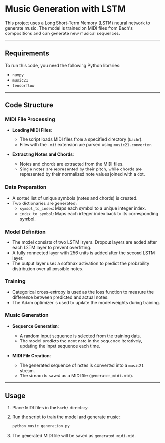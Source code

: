 # Music Generation with LSTM

This project uses a Long Short-Term Memory (LSTM) neural network to generate music. The model is trained on MIDI files from Bach's compositions and can generate new musical sequences.

---

## Requirements

To run this code, you need the following Python libraries:

- `numpy`
- `music21`
- `tensorflow`

---

## Code Structure

### MIDI File Processing
- **Loading MIDI Files**: 
  - The script loads MIDI files from a specified directory (`bach/`).
  - Files with the `.mid` extension are parsed using `music21.converter`.

- **Extracting Notes and Chords**:
  - Notes and chords are extracted from the MIDI files.
  - Single notes are represented by their pitch, while chords are represented by their normalized note values joined with a dot.

### Data Preparation
  - A sorted list of unique symbols (notes and chords) is created.
  - Two dictionaries are generated:
    - `symbol_to_index`: Maps each symbol to a unique integer index.
    - `index_to_symbol`: Maps each integer index back to its corresponding symbol.

### Model Definition
  - The model consists of two LSTM layers. Dropout layers are added after each LSTM layer to prevent overfitting.
  - A fully connected layer with 256 units is added after the second LSTM layer.
  - The output layer uses a softmax activation to predict the probability distribution over all possible notes.

### Training
  - Categorical cross-entropy is used as the loss function to measure the difference between predicted and actual notes.
  - The Adam optimizer is used to update the model weights during training.

### Music Generation
- **Sequence Generation**:
  - A random input sequence is selected from the training data.
  - The model predicts the next note in the sequence iteratively, updating the input sequence each time.

- **MIDI File Creation**:
  - The generated sequence of notes is converted into a `music21` stream.
  - The stream is saved as a MIDI file (`generated_midi.mid`).

---

## Usage

1. Place MIDI files in the `bach/` directory.

2. Run the script to train the model and generate music:

   ```bash
   python music_generation.py

3. The generated MIDI file will be saved as `generated_midi.mid`.
    
